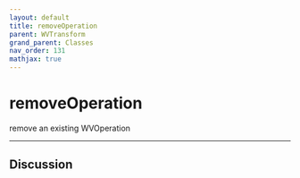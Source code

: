 ```yaml
---
layout: default
title: removeOperation
parent: WVTransform
grand_parent: Classes
nav_order: 131
mathjax: true
---
```


#  removeOperation

remove an existing WVOperation


---

## Discussion

  
